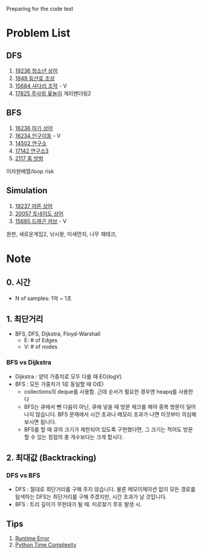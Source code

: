 Preparing for the code test

# Problem List
## DFS
1. [19236 청소년 상어](https://www.acmicpc.net/problem/19236)
2. [1949 등산로 조성](https://swexpertacademy.com/main/code/problem/problemDetail.do?contestProbId=AV5PoOKKAPIDFAUq)
3. [15684 사다리 조작](https://www.acmicpc.net/problem/15684) - V
4. [17825 주사위 윷놀이](https://www.acmicpc.net/problem/17825)
게리맨더링2

## BFS
1. [16236 아기 상어](https://www.acmicpc.net/problem/16236)
2. [16234 인구이동](https://www.acmicpc.net/problem/16234) - V
3. [14502 연구소](https://www.acmicpc.net/problem/14502)
4. [17142 연구소3](https://www.acmicpc.net/problem/17142)
5. [2117 홈 방범](https://swexpertacademy.com/main/code/problem/problemDetail.do?contestProbId=AV5V61LqAf8DFAWu)

이차원배열/loop risk




## Simulation
1. [19237 어른 상어](https://www.acmicpc.net/problem/19237)
2. [20057 토네이도 상어](https://www.acmicpc.net/problem/20057)
3. [15685 드래곤 커브](https://www.acmicpc.net/problem/15685) - V

원판, 새로운게임2, 낚시왕, 미세먼지, 나무 재테크, 


# Note

## 0. 시간
- N of samples: 1억 ~ 1초

## 1. 최단거리
- BFS, DFS, Dijkstra, Floyd-Warshall
  - E: # of Edges
  - V: # of nodes



### BFS vs Dijkstra
- Dijkstra : 양의 가중치로 모두 다를 때 EO(logV)
- BFS : 모든 가중치가 1로 동일할 때 O(E)
  - collections의 deque를 사용함. 근데 순서가 필요한 경우엔 heapq를 사용한다
  - BFS는 큐에서 뺀 다음이 아닌, 큐에 넣을 때 방문 체크를 해야 중복 방문이 일어나지 않습니다. BFS 문제에서 시간 초과나 메모리 초과가 나면 이것부터 의심해 보시면 됩니다.
  - BFS를 할 때 큐의 크기가 제한되어 있도록 구현했다면, 그 크기는 적어도 방문할 수 있는 정점의 총 개수보다는 크게 합시다.

## 2. 최대값 (Backtracking)
### DFS vs BFS
- DFS : 절대로 최단거리를 구해 주지 않습니다. 물론 메모이제이션 없이 모든 경로를 탐색하는 DFS는 최단거리를 구해 주겠지만, 시간 초과가 날 것입니다.
- BFS : 트리 깊이가 무한대가 될 때. 미로찾기 루프 발생 시.



## Tips
1. [Runtime Error](http://www.secmem.org/blog/2020/09/19/rte/)
2. [Python Time Complexity](https://wiki.python.org/moin/TimeComplexity)